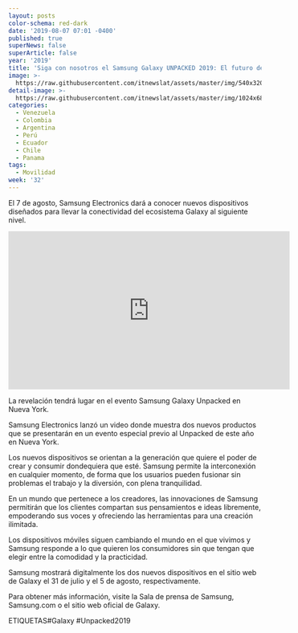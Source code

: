```yaml
---
layout: posts
color-schema: red-dark
date: '2019-08-07 07:01 -0400'
published: true
superNews: false
superArticle: false
year: '2019'
title: 'Siga con nosotros el Samsung Galaxy UNPACKED 2019: El futuro de Galaxy'
image: >-
  https://raw.githubusercontent.com/itnewslat/assets/master/img/540x320/Samsung-Unpack-2019-p.jpg
detail-image: >-
  https://raw.githubusercontent.com/itnewslat/assets/master/img/1024x680/Samsung-Unpack-2019-g.jpg
categories:
  - Venezuela
  - Colombia
  - Argentina
  - Perú
  - Ecuador
  - Chile
  - Panama
tags:
  - Movilidad
week: '32'
---
```

El 7 de agosto, Samsung Electronics dará a conocer nuevos dispositivos diseñados para llevar la conectividad del ecosistema Galaxy al siguiente nivel.

<iframe width="560" height="315" src="https://www.youtube.com/embed/iYCr4TPE0sc" frameborder="0" allow="accelerometer; autoplay; encrypted-media; gyroscope; picture-in-picture" allowfullscreen></iframe>              

La revelación tendrá lugar en el evento Samsung Galaxy Unpacked en Nueva York.

Samsung Electronics lanzó un video donde muestra dos nuevos productos que se presentarán en un evento especial previo al Unpacked de este año en Nueva York.

Los nuevos dispositivos se orientan a la generación que quiere el poder de crear y consumir dondequiera que esté. Samsung permite la interconexión en cualquier momento, de forma que los usuarios pueden fusionar sin problemas el trabajo y la diversión, con plena tranquilidad.

En un mundo que pertenece a los creadores, las innovaciones de Samsung permitirán que los clientes compartan sus pensamientos e ideas libremente, empoderando sus voces y ofreciendo las herramientas para una creación ilimitada.

Los dispositivos móviles siguen cambiando el mundo en el que vivimos y Samsung responde a lo que quieren los consumidores sin que tengan que elegir entre la comodidad y la practicidad.

Samsung mostrará digitalmente los dos nuevos dispositivos en el sitio web de Galaxy el 31 de julio y el 5 de agosto, respectivamente.

Para obtener más información, visite la Sala de prensa de Samsung, Samsung.com o el sitio web oficial de Galaxy.

ETIQUETAS#Galaxy #Unpacked2019
